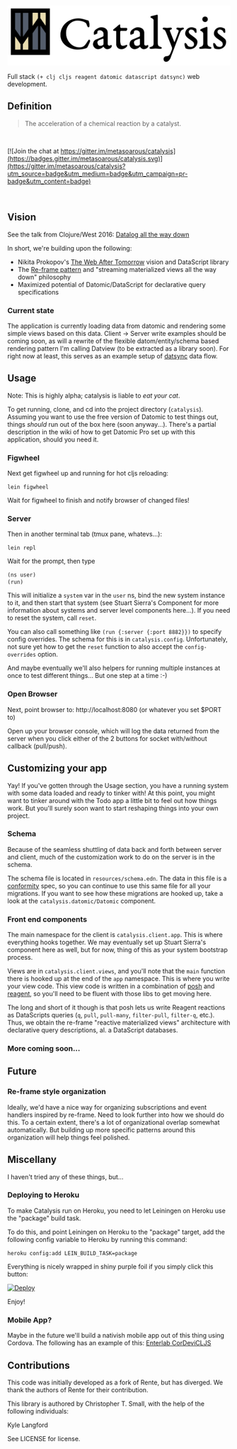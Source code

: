 
![Catalysis](catalysis.jpg)


Full stack `(+ clj cljs reagent datomic datascript datsync)` web development.


## Definition

> The acceleration of a chemical reaction by a catalyst.

<br/>

[![Join the chat at https://gitter.im/metasoarous/catalysis](https://badges.gitter.im/metasoarous/catalysis.svg)](https://gitter.im/metasoarous/catalysis?utm_source=badge&utm_medium=badge&utm_campaign=pr-badge&utm_content=badge)

<br/>


## Vision

See the talk from Clojure/West 2016: [Datalog all the way down](https://www.youtube.com/watch?v=aI0zVzzoK_E)

In short, we're building upon the following:

* Nikita Prokopov's [The Web After Tomorrow](http://tonsky.me/blog/the-web-after-tomorrow/) vision and DataScript library
* The [Re-frame pattern](https://github.com/Day8/re-frame) and "streaming materialized views all the way down" philosophy
* Maximized potential of Datomic/DataScript for declarative query specifications


### Current state

The application is currently loading data from datomic and rendering some simple views based on this data.
Client -> Server write examples should be coming soon, as will a rewrite of the flexible datom/entity/schema based rendering pattern I'm calling Datview (to be extracted as a library soon).
For right now at least, this serves as an example setup of [datsync](https://github.com/metasoarous/datsync) data flow.


## Usage

Note: This is highly alpha; catalysis is liable to _eat your cat_.

To get running, clone, and cd into the project directory (`catalysis`).
Assuming you want to use the free version of Datomic to test things out, things _should_ run out of the box here (soon anyway...).
There's a partial description in the wiki of how to get Datomic Pro set up with this application, should you need it.


### Figwheel

Next get figwheel up and running for hot cljs reloading:

```
lein figwheel
```

Wait for figwheel to finish and notify browser of changed files!


### Server

Then in another terminal tab (tmux pane, whatevs...):

```
lein repl
```

Wait for the prompt, then type

```
(ns user)
(run)
```

This will initialize a `system` var in the `user` ns, bind the new system instance to it, and then start that system (see Stuart Sierra's Component for more information about systems and server level components here...).
If you need to reset the system, call `reset`.

You can also call something like `(run {:server {:port 8882}})` to specify config overrides.
The schema for this is in `catalysis.config`.
Unfortunately, not sure yet how to get the `reset` function to also accept the `config-overrides` option.

And maybe eventually we'll also helpers for running multiple instances at once to test different things...
But one step at a time :-)


### Open Browser

Next, point browser to:
http://localhost:8080 (or whatever you set $PORT to)

Open up your browser console, which will log the data returned from the server when you click either of the 2 buttons for socket with/without callback (pull/push).


## Customizing your app

Yay!
If you've gotten through the Usage section, you have a running system with some data loaded and ready to tinker with!
At this point, you might want to tinker around with the Todo app a little bit to feel out how things work.
But you'll surely soon want to start reshaping things into your own project.

### Schema

Because of the seamless shuttling of data back and forth between server and client, much of the customization work to do on the server is in the schema.

The schema file is located in `resources/schema.edn`.
The data in this file is a [conformity](https://github.com/rkneufeld/conformity) spec, so you can continue to use this same file for all your migrations.
If you want to see how these migrations are hooked up, take a look at the `catalysis.datomic/Datomic` component.


### Front end components

The main namespace for the client is `catalysis.client.app`.
This is where everything hooks together.
We may eventually set up Stuart Sierra's component here as well, but for now, thing of this as your system bootstrap process.

Views are in `catalysis.client.views`, and you'll note that the `main` function there is hooked up at the end of the `app` namespace.
This is where you write your view code.
This view code is written in a combination of [posh](https://github.com/mpdairy/posh) and [reagent](https://github.com/reagent-project/reagent), so you'll need to be fluent with those libs to get moving here.

The long and short of it though is that posh lets us write Reagent reactions as DataScripts queries (`q`, `pull`, `pull-many`, `filter-pull`, `filter-q`, etc.).
Thus, we obtain the re-frame "reactive materialized views" architecture with declarative query descriptions, al. a DataScript databases.


### More coming soon...


## Future

### Re-frame style organization

Ideally, we'd have a nice way for organizing subscriptions and event handlers inspired by re-frame.
Need to look further into how we should do this.
To a certain extent, there's a lot of organizational overlap somewhat automatically.
But building up more specific patterns around this organization will help things feel polished.


## Miscellany

I haven't tried any of these things, but...

### Deploying to Heroku

To make Catalysis run on Heroku, you need to let Leiningen on Heroku use the "package" build task.

To do this, and point Leiningen on Heroku to the "package" target, add the following config variable to Heroku by running this command:

```
heroku config:add LEIN_BUILD_TASK=package
```

Everything is nicely wrapped in shiny purple foil if you simply click this button:

[![Deploy](https://www.herokucdn.com/deploy/button.png)](https://heroku.com/deploy)

Enjoy!


### Mobile App?

Maybe in the future we'll build a nativish mobile app out of this thing using Cordova.
The following has an example of this: [Enterlab CorDeviCLJS](https://github.com/enterlab/cordevicljs)


## Contributions

This code was initially developed as a fork of Rente, but has diverged.
We thank the authors of Rente for their contribution.

This library is authored by Christopher T. Small, with the help of the following individuals:

Kyle Langford


See LICENSE for license.



